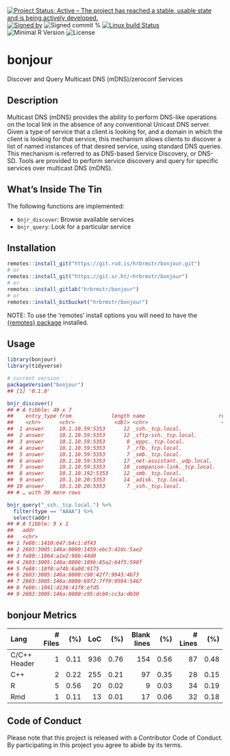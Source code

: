 
[![Project Status: Active – The project has reached a stable, usable
state and is being actively
developed.](https://www.repostatus.org/badges/latest/active.svg)](https://www.repostatus.org/#active)
[![Signed
by](https://img.shields.io/badge/Keybase-Verified-brightgreen.svg)](https://keybase.io/hrbrmstr)
![Signed commit
%](https://img.shields.io/badge/Signed_Commits-100%25-lightgrey.svg)
[![Linux build
Status](https://travis-ci.org/hrbrmstr/bonjour.svg?branch=master)](https://travis-ci.org/hrbrmstr/bonjour)  
![Minimal R
Version](https://img.shields.io/badge/R%3E%3D-3.2.0-blue.svg)
![License](https://img.shields.io/badge/License-MIT-blue.svg)

# bonjour

Discover and Query Multicast DNS (mDNS)/zeroconf Services

## Description

Multicast DNS (mDNS) provides the ability to perform DNS-like operations
on the local link in the absence of any conventional Unicast DNS server.
Given a type of service that a client is looking for, and a domain in
which the client is looking for that service, this mechanism allows
clients to discover a list of named instances of that desired service,
using standard DNS queries. This mechanism is referred to as DNS-based
Service Discovery, or DNS-SD. Tools are provided to perform service
discovery and query for specific services over multicast DNS (mDNS).

## What’s Inside The Tin

The following functions are implemented:

  - `bnjr_discover`: Browse available services
  - `bnjr_query`: Look for a particular service

## Installation

``` r
remotes::install_git("https://git.rud.is/hrbrmstr/bonjour.git")
# or
remotes::install_git("https://git.sr.ht/~hrbrmstr/bonjour")
# or
remotes::install_gitlab("hrbrmstr/bonjour")
# or
remotes::install_bitbucket("hrbrmstr/bonjour")
```

NOTE: To use the ‘remotes’ install options you will need to have the
[{remotes} package](https://github.com/r-lib/remotes) installed.

## Usage

``` r
library(bonjour)
library(tidyverse)

# current version
packageVersion("bonjour")
## [1] '0.1.0'
```

``` r
bnjr_discover()
## # A tibble: 49 x 7
##    entry_type from             length name                        rclass   ttl type 
##    <chr>      <chr>             <dbl> <chr>                        <dbl> <dbl> <chr>
##  1 answer     10.1.10.59:5353      12 _ssh._tcp.local.                 1    10 PTR  
##  2 answer     10.1.10.59:5353      12 _sftp-ssh._tcp.local.            1    10 PTR  
##  3 answer     10.1.10.59:5353       8 _eppc._tcp.local.                1    10 PTR  
##  4 answer     10.1.10.59:5353       7 _rfb._tcp.local.                 1    10 PTR  
##  5 answer     10.1.10.59:5353       7 _smb._tcp.local.                 1    10 PTR  
##  6 answer     10.1.10.59:5353      17 _net-assistant._udp.local.       1    10 PTR  
##  7 answer     10.1.10.59:5353      18 _companion-link._tcp.local.      1    10 PTR  
##  8 answer     10.1.10.192:5353     12 _smb._tcp.local.                 1    10 PTR  
##  9 answer     10.1.10.20:5353      14 _adisk._tcp.local.               1    10 PTR  
## 10 answer     10.1.10.20:5353       7 _ssh._tcp.local.                 1    10 PTR  
## # … with 39 more rows
```

``` r
bnjr_query("_ssh._tcp.local.") %>% 
  filter(type == "AAAA") %>% 
  select(addr)
## # A tibble: 9 x 1
##   addr                                   
##   <chr>                                  
## 1 fe80::1410:647:b4c1:df43               
## 2 2603:3005:146a:8000:1459:ebc3:42dc:5ae2
## 3 fe80::1864:a1e2:98b:44d0               
## 4 2603:3005:146a:8000:189b:85a2:64f5:598f
## 5 fe80::18f8:a74b:6a0d:9175              
## 6 2603:3005:146a:8000:c98:42f7:9943:4b73 
## 7 2603:3005:146a:8000:6972:7ff9:9594:5467
## 8 fe80::1041:d138:41f8:efd5              
## 9 2603:3005:146a:8000:c95:dcb9:cc3a:d030
```

## bonjour Metrics

| Lang         | \# Files |  (%) | LoC |  (%) | Blank lines |  (%) | \# Lines |  (%) |
| :----------- | -------: | ---: | --: | ---: | ----------: | ---: | -------: | ---: |
| C/C++ Header |        1 | 0.11 | 936 | 0.76 |         154 | 0.56 |       87 | 0.48 |
| C++          |        2 | 0.22 | 255 | 0.21 |          97 | 0.35 |       28 | 0.15 |
| R            |        5 | 0.56 |  20 | 0.02 |           9 | 0.03 |       34 | 0.19 |
| Rmd          |        1 | 0.11 |  13 | 0.01 |          17 | 0.06 |       32 | 0.18 |

## Code of Conduct

Please note that this project is released with a Contributor Code of
Conduct. By participating in this project you agree to abide by its
terms.
